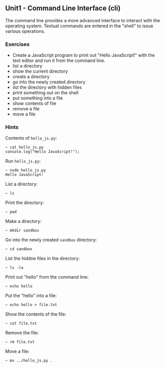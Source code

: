 Unit1 - Command Line Interface (cli)
---

The command line provides a more advanced interface to interact
with the operating system.  Textual commands are entered in the "shell"
to issue various operations.

### **Exercises**

* Create a JavaScript program to print out "Hello JavaScript!" with the text editor and run it from the command line.
* list a directory
* show the current directory
* create a directory
* go into the newly created directory
* list the directory with hidden files
* print something out on the shell
* put something into a file
* show contents of file
* remove a file
* move a file

### Hints

Contents of `hello_js.py`:

    ~ cat hello_js.py
    console.log("Hello JavaScript!");

Run `hello_js.py`:

    ~ node hello_js.py
    Hello JavaScript!

List a directory:

    ~ ls

Print the directory:

    ~ pwd

Make a directory:

    ~ mkdir sandbox

Go into the newly created `sandbox` directory:

    ~ cd sandbox

List the hiddne files in the directory:

    ~ ls -la

Print out "hello" from the command line:

    ~ echo hello

Put the "hello" into a file:

    ~ echo hello > file.txt

Show the contents of the file:

    ~ cat file.txt

Remove the file:

    ~ rm file.txt

Move a file:

    ~ mv ../hello_js.py .

